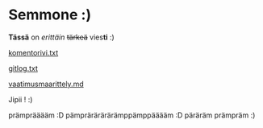 # Semmone :)
**Tässä** on *erittäin* ~~tärkeä~~ vies**ti** :)

[komentorivi.txt](https://github.com/smausquared/ot-harjoitustyo/blob/master/laskarit/viikko1/komentorivi.txt)

[gitlog.txt](https://github.com/smausquared/ot-harjoitustyo/blob/master/laskarit/viikko1/gitlog.txt)

[vaatimusmaarittely.md](https://github.com/smausquared/ot-harjoitustyo/blob/master/dokumentaatio/vaatimusmaarittely.md)

Jipii ! :)

prämprääääm :D pämprärärärärämppämppääääm :D päräräm prämpräm :)
